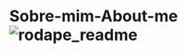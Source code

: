 # Sobre-mim-About-me![rodape_readme](https://user-images.githubusercontent.com/76225863/115775402-36319c00-a389-11eb-8e56-970ddbe494c7.gif)
